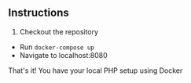 
## Instructions
1. Checkout the repository
* Run `docker-compose up`
* Navigate to localhost:8080

That's it! You have your local PHP setup using Docker
